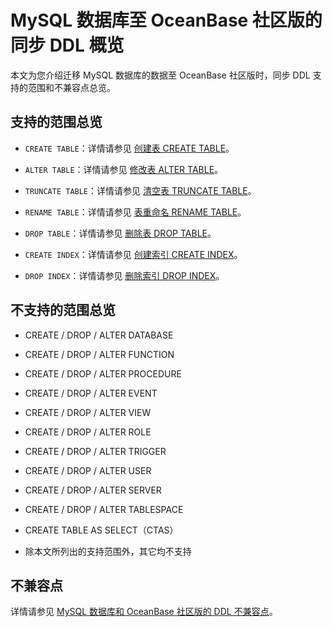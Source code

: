 # MySQL 数据库至 OceanBase 社区版的同步 DDL 概览

本文为您介绍迁移 MySQL 数据库的数据至 OceanBase 社区版时，同步 DDL 支持的范围和不兼容点总览。

## 支持的范围总览

* `CREATE TABLE`：详情请参见 [创建表 CREATE TABLE](200.create-table/100.create-table-overview.md)。

* `ALTER TABLE`：详情请参见 [修改表 ALTER TABLE](400.alter-table/100.alter-table-overview.md)。

* `TRUNCATE TABLE`：详情请参见 [清空表 TRUNCATE TABLE](../100.mysql-to-obmysql/500.truncate-table.md)。

* `RENAME TABLE`：详情请参见 [表重命名 RENAME TABLE](../100.mysql-to-obmysql/600.rename-table.md)。

* `DROP TABLE`：详情请参见 [删除表 DROP TABLE](../100.mysql-to-obmysql/700.drop-table.md)。

* `CREATE INDEX`：详情请参见 [创建索引 CREATE INDEX](../100.mysql-to-obmysql/800.create-index.md)。

* `DROP INDEX`：详情请参见 [删除索引 DROP INDEX](../100.mysql-to-obmysql/900.drop-index.md)。

## 不支持的范围总览

* CREATE / DROP / ALTER DATABASE

* CREATE / DROP / ALTER FUNCTION

* CREATE / DROP / ALTER PROCEDURE

* CREATE / DROP / ALTER EVENT

* CREATE / DROP / ALTER VIEW

* CREATE / DROP / ALTER ROLE

* CREATE / DROP / ALTER TRIGGER

* CREATE / DROP / ALTER USER

* CREATE / DROP / ALTER SERVER

* CREATE / DROP / ALTER TABLESPACE

* CREATE TABLE AS SELECT（CTAS）

* 除本文所列出的支持范围外，其它均不支持

## 不兼容点

详情请参见 [MySQL 数据库和 OceanBase 社区版的 DDL 不兼容点](1000.mysql-incompatible/200.create-table-incompatible/100.create-table-incompatible-overview.md)。
